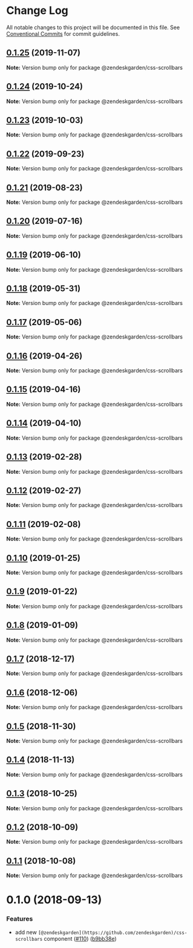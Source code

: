 # Change Log

All notable changes to this project will be documented in this file.
See [Conventional Commits](https://conventionalcommits.org) for commit guidelines.

## [0.1.25](https://github.com/zendeskgarden/css-components/compare/@zendeskgarden/css-scrollbars@0.1.24...@zendeskgarden/css-scrollbars@0.1.25) (2019-11-07)

**Note:** Version bump only for package @zendeskgarden/css-scrollbars





## [0.1.24](https://github.com/zendeskgarden/css-components/compare/@zendeskgarden/css-scrollbars@0.1.23...@zendeskgarden/css-scrollbars@0.1.24) (2019-10-24)

**Note:** Version bump only for package @zendeskgarden/css-scrollbars





## [0.1.23](https://github.com/zendeskgarden/css-components/compare/@zendeskgarden/css-scrollbars@0.1.22...@zendeskgarden/css-scrollbars@0.1.23) (2019-10-03)

**Note:** Version bump only for package @zendeskgarden/css-scrollbars





## [0.1.22](https://github.com/zendeskgarden/css-components/compare/@zendeskgarden/css-scrollbars@0.1.21...@zendeskgarden/css-scrollbars@0.1.22) (2019-09-23)

**Note:** Version bump only for package @zendeskgarden/css-scrollbars





## [0.1.21](https://github.com/zendeskgarden/css-components/compare/@zendeskgarden/css-scrollbars@0.1.20...@zendeskgarden/css-scrollbars@0.1.21) (2019-08-23)

**Note:** Version bump only for package @zendeskgarden/css-scrollbars





## [0.1.20](https://github.com/zendeskgarden/css-components/compare/@zendeskgarden/css-scrollbars@0.1.19...@zendeskgarden/css-scrollbars@0.1.20) (2019-07-16)

**Note:** Version bump only for package @zendeskgarden/css-scrollbars





## [0.1.19](https://github.com/zendeskgarden/css-components/compare/@zendeskgarden/css-scrollbars@0.1.18...@zendeskgarden/css-scrollbars@0.1.19) (2019-06-10)

**Note:** Version bump only for package @zendeskgarden/css-scrollbars





## [0.1.18](https://github.com/zendeskgarden/css-components/compare/@zendeskgarden/css-scrollbars@0.1.17...@zendeskgarden/css-scrollbars@0.1.18) (2019-05-31)

**Note:** Version bump only for package @zendeskgarden/css-scrollbars





## [0.1.17](https://github.com/zendeskgarden/css-components/compare/@zendeskgarden/css-scrollbars@0.1.16...@zendeskgarden/css-scrollbars@0.1.17) (2019-05-06)

**Note:** Version bump only for package @zendeskgarden/css-scrollbars





## [0.1.16](https://github.com/zendeskgarden/css-components/compare/@zendeskgarden/css-scrollbars@0.1.15...@zendeskgarden/css-scrollbars@0.1.16) (2019-04-26)

**Note:** Version bump only for package @zendeskgarden/css-scrollbars





## [0.1.15](https://github.com/zendeskgarden/css-components/compare/@zendeskgarden/css-scrollbars@0.1.14...@zendeskgarden/css-scrollbars@0.1.15) (2019-04-16)

**Note:** Version bump only for package @zendeskgarden/css-scrollbars





## [0.1.14](https://github.com/zendeskgarden/css-components/compare/@zendeskgarden/css-scrollbars@0.1.13...@zendeskgarden/css-scrollbars@0.1.14) (2019-04-10)

**Note:** Version bump only for package @zendeskgarden/css-scrollbars





## [0.1.13](https://github.com/zendeskgarden/css-components/compare/@zendeskgarden/css-scrollbars@0.1.12...@zendeskgarden/css-scrollbars@0.1.13) (2019-02-28)

**Note:** Version bump only for package @zendeskgarden/css-scrollbars





## [0.1.12](https://github.com/zendeskgarden/css-components/compare/@zendeskgarden/css-scrollbars@0.1.11...@zendeskgarden/css-scrollbars@0.1.12) (2019-02-27)

**Note:** Version bump only for package @zendeskgarden/css-scrollbars





## [0.1.11](https://github.com/zendeskgarden/css-components/compare/@zendeskgarden/css-scrollbars@0.1.10...@zendeskgarden/css-scrollbars@0.1.11) (2019-02-08)

**Note:** Version bump only for package @zendeskgarden/css-scrollbars





## [0.1.10](https://github.com/zendeskgarden/css-components/compare/@zendeskgarden/css-scrollbars@0.1.9...@zendeskgarden/css-scrollbars@0.1.10) (2019-01-25)

**Note:** Version bump only for package @zendeskgarden/css-scrollbars





## [0.1.9](https://github.com/zendeskgarden/css-components/compare/@zendeskgarden/css-scrollbars@0.1.8...@zendeskgarden/css-scrollbars@0.1.9) (2019-01-22)

**Note:** Version bump only for package @zendeskgarden/css-scrollbars





## [0.1.8](https://github.com/zendeskgarden/css-components/compare/@zendeskgarden/css-scrollbars@0.1.7...@zendeskgarden/css-scrollbars@0.1.8) (2019-01-09)

**Note:** Version bump only for package @zendeskgarden/css-scrollbars





## [0.1.7](https://github.com/zendeskgarden/css-components/compare/@zendeskgarden/css-scrollbars@0.1.6...@zendeskgarden/css-scrollbars@0.1.7) (2018-12-17)

**Note:** Version bump only for package @zendeskgarden/css-scrollbars





## [0.1.6](https://github.com/zendeskgarden/css-components/compare/@zendeskgarden/css-scrollbars@0.1.5...@zendeskgarden/css-scrollbars@0.1.6) (2018-12-06)

**Note:** Version bump only for package @zendeskgarden/css-scrollbars





## [0.1.5](https://github.com/zendeskgarden/css-components/compare/@zendeskgarden/css-scrollbars@0.1.4...@zendeskgarden/css-scrollbars@0.1.5) (2018-11-30)

**Note:** Version bump only for package @zendeskgarden/css-scrollbars





## [0.1.4](https://github.com/zendeskgarden/css-components/compare/@zendeskgarden/css-scrollbars@0.1.3...@zendeskgarden/css-scrollbars@0.1.4) (2018-11-13)

**Note:** Version bump only for package @zendeskgarden/css-scrollbars





## [0.1.3](https://github.com/zendeskgarden/css-components/compare/@zendeskgarden/css-scrollbars@0.1.2...@zendeskgarden/css-scrollbars@0.1.3) (2018-10-25)

**Note:** Version bump only for package @zendeskgarden/css-scrollbars





## [0.1.2](https://github.com/zendeskgarden/css-components/compare/@zendeskgarden/css-scrollbars@0.1.1...@zendeskgarden/css-scrollbars@0.1.2) (2018-10-09)

**Note:** Version bump only for package @zendeskgarden/css-scrollbars





## [0.1.1](https://github.com/zendeskgarden/css-components/compare/@zendeskgarden/css-scrollbars@0.1.0...@zendeskgarden/css-scrollbars@0.1.1) (2018-10-08)

**Note:** Version bump only for package @zendeskgarden/css-scrollbars





<a name="0.1.0"></a>
# 0.1.0 (2018-09-13)


### Features

* add new `[@zendeskgarden](https://github.com/zendeskgarden)/css-scrollbars` component ([#110](https://github.com/zendeskgarden/css-components/issues/110)) ([b9bb38e](https://github.com/zendeskgarden/css-components/commit/b9bb38e))
